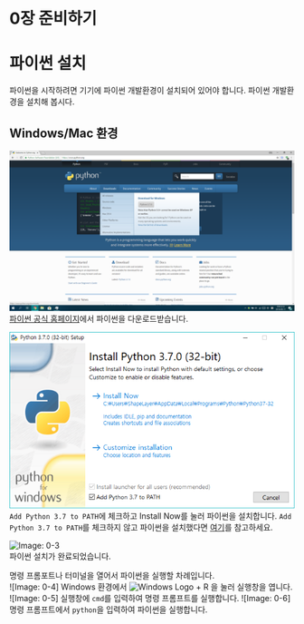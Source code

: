 0장 준비하기
====

# 파이썬 설치
파이썬을 시작하려면 기기에 파이썬 개발환경이 설치되어 있어야 합니다. 파이썬 개발환경을 설치해 봅시다.

## Windows/Mac 환경
![Image: 0-1](./assets/0/1.png)  
[파이썬 공식 홈페이지](https://python.org)에서 파이썬을 다운로드받습니다.

![Image: 0-2](./assets/0/2.png)  
```Add Python 3.7 to PATH```에 체크하고 Install Now를 눌러 파이썬을 설치합니다. ```Add Python 3.7 to PATH```를 체크하지 않고 파이썬을 설치했다면 [여기](#)를 참고하세요.

![Image: 0-3](./assets/0/3.png)  
파이썬 설치가 완료되었습니다.

명령 프롬포트나 터미널을 열어서 파이썬을 실행할 차례입니다.  
![Image: 0-4]
Windows 환경에서 ![Windows Logo](https://raw.githubusercontent.com/404-sdok/how-to-python/master/assets/common/windows.svg) + R 을 눌러 실행창을 엽니다.
![Image: 0-5]
실행창에 ```cmd```를 입력하여 명령 프롬프트를 실행합니다.
![Image: 0-6]
명령 프롬프트에서 ```python```을 입력하여 파이썬을 실행합니다.